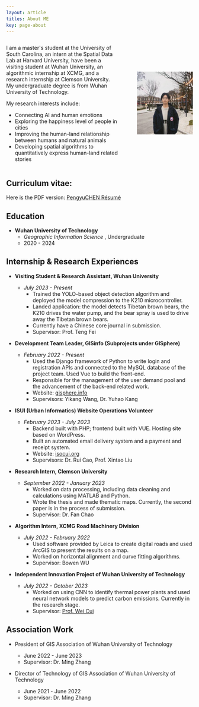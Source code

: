 ```yaml
---
layout: article
titles: About ME
key: page-about
---
```


<div style="display: flex; align-items: center; justify-content: space-between;">
  <div style="width: 60%;">
    <p>I am a master's student at the University of South Carolina, an intern at the Spatial Data Lab at Harvard University, have been a visiting student at Wuhan University, an algorithmic internship at XCMG, and a research internship at Clemson University. My undergraduate degree is from Wuhan University of Technology.</p>
    <p>My research interests include:</p>
    <ul>
      <li>Connecting AI and human emotions</li>
      <li>Exploring the happiness level of people in cities</li>
      <li>Improving the human-land relationship between humans and natural animals</li>
      <li>Developing spatial algorithms to quantitatively express human-land related stories</li>
    </ul>
  </div>
  <div style="width: 30%;">
    <img src="https://github.com/Pengyu-gis/Pengyu-gis.github.io/blob/master/assets/images/me.jpg?raw=true" alt="Personal Image" style="width: 100%;" />
  </div>
</div>


## Curriculum vitae:
Here is the PDF version: [PengyuCHEN Résumé](/Pengyu-CV.pdf)
<br>

## Education
- **Wuhan University of Technology**
  - *Geographic Information Science* , Undergraduate
  - 2020 - 2024

## Internship & Research Experiences

- **Visiting Student & Research Assistant, Wuhan University**
  - *July 2023 - Present*
    - Trained the YOLO-based object detection algorithm and deployed the model compression to the K210 microcontroller.
    - Landed application: the model detects Tibetan brown bears, the K210 drives the water pump, and the bear spray is used to drive away the Tibetan brown bears.
    - Currently have a Chinese core journal in submission.
    - Supervisor: Prof. Teng Fei
 
- **Development Team Leader, GISinfo (Subprojects under GISphere)**
  - *February 2022 - Present*
    - Used the Django framework of Python to write login and registration APIs and connected to the MySQL database of the project team. Used Vue to build the front-end.
    - Responsible for the management of the user demand pool and the advancement of the back-end related work.
    - Website: [gisphere.info](https://gisphere.info)
    - Supervisors: Yikang Wang, Dr. Yuhao Kang

- **ISUI (Urban Informatics) Website Operations Volunteer**
  - *February 2023 - July 2023*
    - Backend built with PHP; frontend built with VUE. Hosting site based on WordPress.
    - Built an automated email delivery system and a payment and receipt system.
    - Website: [isocui.org](https://isocui.org)
    - Supervisors: Dr. Rui Cao, Prof. Xintao Liu

- **Research Intern, Clemson University**
  - *September 2022 - January 2023*
    - Worked on data processing, including data cleaning and calculations using MATLAB and Python.
    - Wrote the thesis and made thematic maps. Currently, the second paper is in the process of submission.
    - Supervisor: Dr. Fan Chao

- **Algorithm Intern, XCMG Road Machinery Division**
  - *July 2022 - February 2022*
    - Used software provided by Leica to create digital roads and used ArcGIS to present the results on a map.
    - Worked on horizontal alignment and curve fitting algorithms.
    - Supervisor: Bowen WU

- **Independent Innovation Project of Wuhan University of Technology**
  - *July 2022 - October 2023*
    - Worked on using CNN to identify thermal power plants and used neural network models to predict carbon emissions. Currently in the research stage.
    - Supervisor: [Prof. Wei Cui](https://baike.baidu.com/item/%E5%B4%94%E5%B7%8D/7542643)

## Association Work

- President of GIS Association of Wuhan University of Technology
  - June 2022 - June 2023
  - Supervisor: Dr. Ming Zhang

- Director of Technology of GIS Association of Wuhan University of Technology
  - June 2021 - June 2022
  - Supervisor: Dr. Ming Zhang
